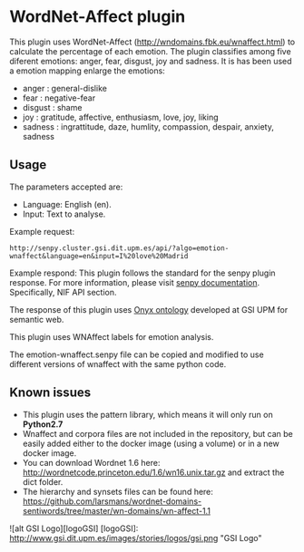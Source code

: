 # WordNet-Affect plugin

This plugin uses WordNet-Affect (http://wndomains.fbk.eu/wnaffect.html) to calculate the percentage of each emotion. The plugin classifies among five diferent emotions: anger, fear, disgust, joy and sadness. It is has been used a emotion mapping enlarge the emotions:

- anger : general-dislike
- fear : negative-fear
- disgust : shame
- joy : gratitude, affective, enthusiasm, love, joy, liking
- sadness : ingrattitude, daze, humlity, compassion, despair, anxiety, sadness

## Usage

The parameters accepted are:

- Language: English (en).
- Input: Text to analyse.

Example request: 
```
http://senpy.cluster.gsi.dit.upm.es/api/?algo=emotion-wnaffect&language=en&input=I%20love%20Madrid
```

Example respond: This plugin follows the standard for the senpy plugin response. For more information, please visit [senpy documentation](http://senpy.readthedocs.io). Specifically, NIF API section. 


The response of this plugin uses [Onyx ontology](https://www.gsi.dit.upm.es/ontologies/onyx/) developed at GSI UPM for semantic web.

This plugin uses WNAffect labels for emotion analysis.

The emotion-wnaffect.senpy file can be copied and modified to use different versions of wnaffect with the same python code.


## Known issues

-  This plugin uses the pattern library, which means it will only run on **Python2.7**
-  Wnaffect and corpora files are not included in the repository, but can be easily added either to the docker image (using a volume) or in a new docker image. 
-  You can download Wordnet 1.6 here: <http://wordnetcode.princeton.edu/1.6/wn16.unix.tar.gz> and extract the dict folder. 
-  The hierarchy and synsets files can be found here: <https://github.com/larsmans/wordnet-domains-sentiwords/tree/master/wn-domains/wn-affect-1.1>

![alt GSI Logo][logoGSI]
[logoGSI]: http://www.gsi.dit.upm.es/images/stories/logos/gsi.png "GSI Logo"
